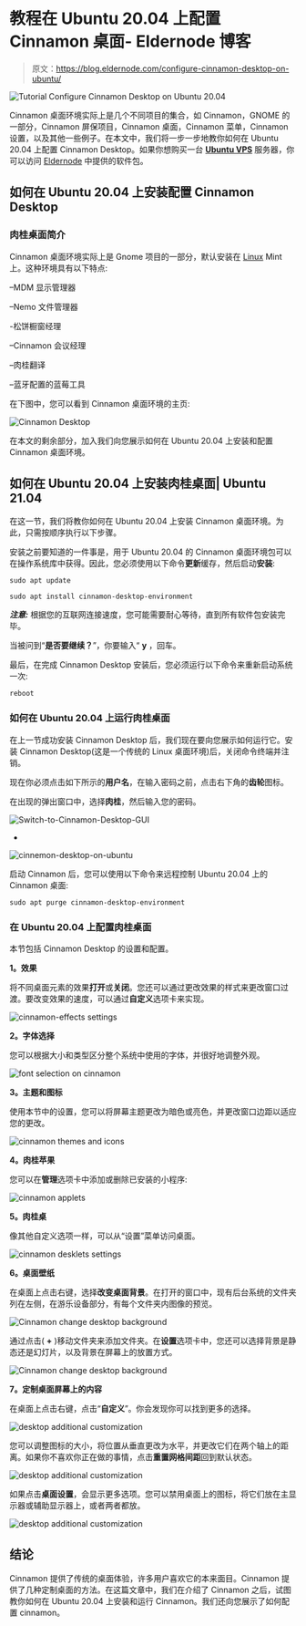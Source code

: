 # 教程在 Ubuntu 20.04 上配置 Cinnamon 桌面- Eldernode 博客

> 原文：<https://blog.eldernode.com/configure-cinnamon-desktop-on-ubuntu/>

![Tutorial Configure Cinnamon Desktop on Ubuntu 20.04](img/f7f9fa845cd490cfc8cd1b6ef0b11114.png)

Cinnamon 桌面环境实际上是几个不同项目的集合，如 Cinnamon，GNOME 的一部分，Cinnamon 屏保项目，Cinnamon 桌面，Cinnamon 菜单，Cinnamon 设置，以及其他一些例子。在本文中，我们将一步一步地教你如何在 Ubuntu 20.04 上配置 Cinnamon Desktop。如果你想购买一台 [**Ubuntu VPS**](https://eldernode.com/ubuntu-vps/) 服务器，你可以访问 [Eldernode](https://eldernode.com/) 中提供的软件包。

## **如何在 Ubuntu 20.04 上安装配置 Cinnamon Desktop**

### **肉桂桌面简介**

Cinnamon 桌面环境实际上是 Gnome 项目的一部分，默认安装在 [Linux](https://blog.eldernode.com/tag/linux/) Mint 上。这种环境具有以下特点:

–MDM 显示管理器

–Nemo 文件管理器

-松饼橱窗经理

–Cinnamon 会议经理

–肉桂翻译

–蓝牙配置的蓝莓工具

在下图中，您可以看到 Cinnamon 桌面环境的主页:

![Cinnamon Desktop](img/0b0b3febec5b3fbc9193d68035215d5f.png)

在本文的剩余部分，加入我们向您展示如何在 Ubuntu 20.04 上安装和配置 Cinnamon 桌面环境。

## **如何在 Ubuntu 20.04 上安装肉桂桌面|** **Ubuntu 21.04**

在这一节，我们将教你如何在 Ubuntu 20.04 上安装 Cinnamon 桌面环境。为此，只需按顺序执行以下步骤。

安装之前要知道的一件事是，用于 Ubuntu 20.04 的 Cinnamon 桌面环境包可以在操作系统库中获得。因此，您必须使用以下命令**更新**缓存，然后启动**安装**:

```
sudo apt update
```

```
sudo apt install cinnamon-desktop-environment
```

***注意:*** 根据您的互联网连接速度，您可能需要耐心等待，直到所有软件包安装完毕。

当被问到“**是否要继续？**”，你要输入“ **y** ，回车。

最后，在完成 Cinnamon Desktop 安装后，您必须运行以下命令来重新启动系统一次:

```
reboot
```

### **如何在 Ubuntu 20.04 上运行肉桂桌面**

在上一节成功安装 Cinnamon Desktop 后，我们现在要向您展示如何运行它。安装 Cinnamon Desktop(这是一个传统的 Linux 桌面环境)后，关闭命令终端并注销。

现在你必须点击如下所示的**用户名**，在输入密码之前，点击右下角的**齿轮**图标。

在出现的弹出窗口中，选择**肉桂**，然后输入您的密码。

![Switch-to-Cinnamon-Desktop-GUI](img/9d07ac9fe8315a3816f2ac700e51d503.png)

*

![cinnemon-desktop-on-ubuntu](img/11be376b42237b344761e34cb879a774.png)

启动 Cinnamon 后，您可以使用以下命令来远程控制 Ubuntu 20.04 上的 Cinnamon 桌面:

```
sudo apt purge cinnamon-desktop-environment
```

### **在 Ubuntu 20.04 上配置肉桂桌面**

本节包括 Cinnamon Desktop 的设置和配置。

**1。效果**

将不同桌面元素的效果**打开**或**关闭**。您还可以通过更改效果的样式来更改窗口过渡。要改变效果的速度，可以通过**自定义**选项卡来实现。

![cinnamon-effects settings](img/4701d74e05fe89c0a74b855324280a8a.png)

**2。字体选择**

您可以根据大小和类型区分整个系统中使用的字体，并很好地调整外观。

![font selection on cinnamon](img/b5489b057373f67cbf1ec5ffd218d990.png)

**3。主题和图标**

使用本节中的设置，您可以将屏幕主题更改为暗色或亮色，并更改窗口边距以适应您的更改。

![cinnamon themes and icons](img/02c0c6a0f91dab006cc0304ff7765faa.png)

**4。肉桂苹果**

您可以在**管理**选项卡中添加或删除已安装的小程序:

![cinnamon applets](img/2b2d84a4f1a02447ba0dde038564d3da.png)

**5。肉桂桌**

像其他自定义选项一样，可以从“设置”菜单访问桌面。

![cinnamon desklets settings](img/b93199f1f6b8744f9df72d958c0a3d55.png)

**6。桌面壁纸**

在桌面上点击右键，选择**改变桌面背景**。在打开的窗口中，现有后台系统的文件夹列在左侧，在游乐设备部分，有每个文件夹内图像的预览。

![Cinnamon change desktop background](img/3b0e4cb4416686b636c7cccd602d7618.png)

通过点击( **+** )移动文件夹来添加文件夹。在**设置**选项卡中，您还可以选择背景是静态还是幻灯片，以及背景在屏幕上的放置方式。

![Cinnamon change desktop background](img/b0c40b74cf406dd4c732fcc214009f7b.png)

**7。定制桌面屏幕上的内容**

在桌面上点击右键，点击“**自定义**”。你会发现你可以找到更多的选择。

![desktop additional customization](img/46c0e9ac35eb66c515891f7acad924fd.png)

您可以调整图标的大小，将位置从垂直更改为水平，并更改它们在两个轴上的距离。如果你不喜欢你正在做的事情，点击**重置网格间距**回到默认状态。

![desktop additional customization](img/15103c295680a66579b80a6292b6f92f.png)

如果点击**桌面设置**，会显示更多选项。您可以禁用桌面上的图标，将它们放在主显示器或辅助显示器上，或者两者都放。

![desktop additional customization](img/b42f083e1a8d51ea0f7296d836ff6c9c.png)

## 结论

Cinnamon 提供了传统的桌面体验，许多用户喜欢它的本来面目。Cinnamon 提供了几种定制桌面的方法。在这篇文章中，我们在介绍了 Cinnamon 之后，试图教你如何在 Ubuntu 20.04 上安装和运行 Cinnamon。我们还向您展示了如何配置 cinnamon。